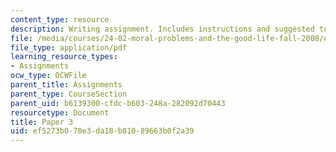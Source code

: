 ```yaml
---
content_type: resource
description: Writing assignment. Includes instructions and suggested topics.
file: /media/courses/24-02-moral-problems-and-the-good-life-fall-2008/ef5273b070e3da18b81089663b0f2a39_paper_3.pdf
file_type: application/pdf
learning_resource_types:
- Assignments
ocw_type: OCWFile
parent_title: Assignments
parent_type: CourseSection
parent_uid: b6139300-cfdc-b603-248a-282092d70443
resourcetype: Document
title: Paper 3
uid: ef5273b0-70e3-da18-b810-89663b0f2a39
---
```

